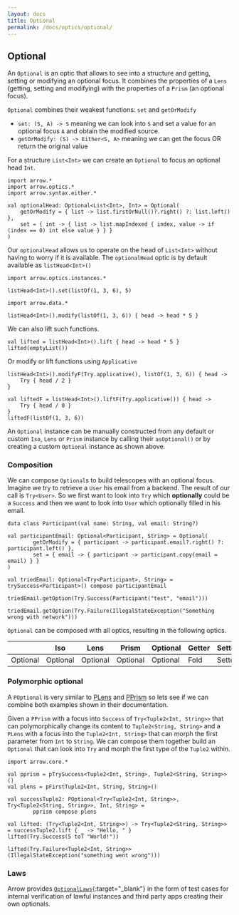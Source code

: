 ```yaml
---
layout: docs
title: Optional
permalink: /docs/optics/optional/
---
```


## Optional

An `Optional` is an optic that allows to see into a structure and getting, setting or modifying an optional focus.
It combines the properties of a `Lens` (getting, setting and modifying) with the properties of a `Prism` (an optional focus).

`Optional` combines their weakest functions: `set` and `getOrModify`

* `set: (S, A) -> S` meaning we can look into `S` and set a value for an optional focus `A` and obtain the modified source.
* `getOrModify: (S) -> Either<S, A>` meaning we can get the focus OR return the original value

For a structure `List<Int>` we can create an `Optional` to focus an optional head `Int`.

```kotlin:ank
import arrow.*
import arrow.optics.*
import arrow.syntax.either.*

val optionalHead: Optional<List<Int>, Int> = Optional(
    getOrModify = { list -> list.firstOrNull()?.right() ?: list.left() },
    set = { int -> { list -> list.mapIndexed { index, value -> if (index == 0) int else value } } }
)
```

Our `optionalHead` allows us to operate on the head of `List<Int>` without having to worry if it is available. The `optionalHead` optic is by default available as `listHead<Int>()`

```kotlin:ank
import arrow.optics.instances.*

listHead<Int>().set(listOf(1, 3, 6), 5)
```
```kotlin:ank
import arrow.data.*

listHead<Int>().modify(listOf(1, 3, 6)) { head -> head * 5 }
```

We can also lift such functions.

```kotlin:ank
val lifted = listHead<Int>().lift { head -> head * 5 }
lifted(emptyList())
```

Or modify or lift functions using `Applicative`

```kotlin:ank
listHead<Int>().modifyF(Try.applicative(), listOf(1, 3, 6)) { head ->
    Try { head / 2 }
}
```
```kotlin:ank
val liftedF = listHead<Int>().liftF(Try.applicative()) { head ->
    Try { head / 0 }
}
liftedF(listOf(1, 3, 6))
```

An `Optional` instance can be manually constructed from any default or custom `Iso`, `Lens` or `Prism` instance by calling their `asOptional()` or by creating a custom `Optional` instance as shown above.

### Composition

We can compose `Optional`s to build telescopes with an optional focus. Imagine we try to retrieve a `User` his email from a backend. The result of our call is `Try<User>`. So we first want to look into `Try` which **optionally** could be a `Success` and then we want to look into `User` which optionally filled in his email.

```kotlin:ank
data class Participant(val name: String, val email: String?)

val participantEmail: Optional<Participant, String> = Optional(
        getOrModify = { participant -> participant.email?.right() ?: participant.left() },
        set = { email -> { participant -> participant.copy(email = email) } }
)

val triedEmail: Optional<Try<Participant>, String> = trySuccess<Participant>() compose participantEmail

triedEmail.getOption(Try.Success(Participant("test", "email")))
```
```kotlin:ank
triedEmail.getOption(Try.Failure(IllegalStateException("Something wrong with network")))
```

`Optional` can be composed with all optics, resulting in the following optics.

|   | Iso | Lens | Prism | Optional | Getter | Setter | Fold | Traversal |
| --- | --- | --- | --- | --- | --- | --- | --- | --- |
| Optional | Optional | Optional | Optional | Optional | Fold | Setter | Fold | Traversal |

### Polymorphic optional

A `POptional` is very similar to [PLens](docs/optics/Lens#Plens) and [PPrism](docs/optics/Prism/Prism#PPrism) so lets see if we can combine both examples shown in their documentation.

Given a `PPrism` with a focus into `Success` of `Try<Tuple2<Int, String>>` that can polymorphically change its content to `Tuple2<String, String>` and a `PLens` with a focus into the `Tuple2<Int, String>` that can morph the first parameter from `Int` to `String`. We can compose them together build an `Optional` that can look into `Try` and morph the first type of the `Tuple2` within.

```kotlin:ank
import arrow.core.*

val pprism = pTrySuccess<Tuple2<Int, String>, Tuple2<String, String>>()
val plens = pFirstTuple2<Int, String, String>()

val successTuple2: POptional<Try<Tuple2<Int, String>>, Try<Tuple2<String, String>>, Int, String> =
        pprism compose plens

val lifted: (Try<Tuple2<Int, String>>) -> Try<Tuple2<String, String>> = successTuple2.lift { _ -> "Hello, " }
lifted(Try.Success(5 toT "World!"))
```
```kotlin:ank
lifted(Try.Failure<Tuple2<Int, String>>(IllegalStateException("something went wrong")))
```

### Laws

Arrow provides [`OptionalLaws`][optional_laws_source]{:target="_blank"} in the form of test cases for internal verification of lawful instances and third party apps creating their own optionals.

[optional_laws_source]: https://github.com/arrow-kt/arrow/blob/master/arrow-test/src/main/kotlin/arrow/laws/OptionalLaws.kt